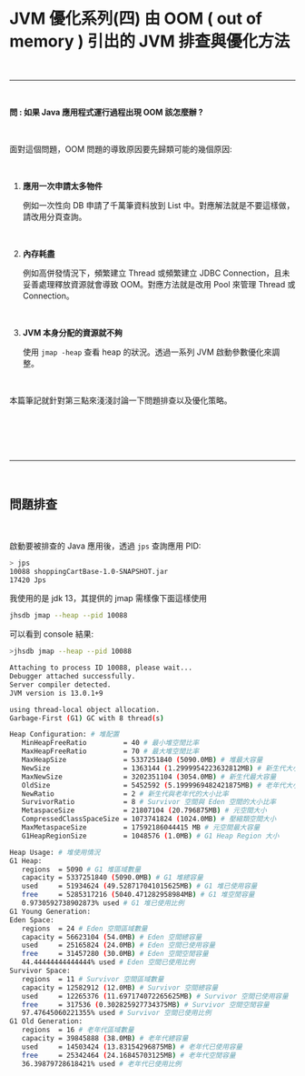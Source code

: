 # JVM 優化系列(四) 由 OOM ( out of memory )  引出的 JVM 排查與優化方法

<br>

---

<br>

__問 : 如果 Java 應用程式運行過程出現 OOM 該怎麼辦 ?__

<br>

面對這個問題，OOM 問題的導致原因要先歸類可能的幾個原因:

<br>


1. __應用一次申請太多物件__

    例如一次性向 DB 申請了千萬筆資料放到 List 中。對應解法就是不要這樣做，請改用分頁查詢。

    <br>

2. __內存耗盡__

    例如高併發情況下，頻繁建立 Thread 或頻繁建立 JDBC Connection，且未妥善處理釋放資源就會導致 OOM。對應方法就是改用 Pool 來管理 Thread 或 Connection。

    <br>

3. __JVM 本身分配的資源就不夠__

    使用 `jmap -heap` 查看 heap 的狀況。透過一系列 JVM 啟動參數優化來調整。

<br>

本篇筆記就針對第三點來淺淺討論一下問題排查以及優化策略。


<br>
<br>
<br>
<br>

---

<br>

## 問題排查

<br>

啟動要被排查的 Java 應用後，透過 `jps` 查詢應用 PID:

```bash
> jps
10088 shoppingCartBase-1.0-SNAPSHOT.jar
17420 Jps
```

我使用的是 jdk 13，其提供的 jmap 需樣像下面這樣使用

```bash
jhsdb jmap --heap --pid 10088
```

可以看到 console 結果:

```bash
>jhsdb jmap --heap --pid 10088

Attaching to process ID 10088, please wait...
Debugger attached successfully.
Server compiler detected.
JVM version is 13.0.1+9

using thread-local object allocation.
Garbage-First (G1) GC with 8 thread(s)

Heap Configuration: # 堆配置
   MinHeapFreeRatio         = 40 # 最小堆空閒比率
   MaxHeapFreeRatio         = 70 # 最大堆空閒比率
   MaxHeapSize              = 5337251840 (5090.0MB) # 堆最大容量
   NewSize                  = 1363144 (1.2999954223632812MB) # 新生代大小
   MaxNewSize               = 3202351104 (3054.0MB) # 新生代最大容量
   OldSize                  = 5452592 (5.1999969482421875MB) # 老年代大小
   NewRatio                 = 2 # 新生代與老年代的大小比率
   SurvivorRatio            = 8 # Survivor 空間與 Eden 空間的大小比率
   MetaspaceSize            = 21807104 (20.796875MB) # 元空間大小
   CompressedClassSpaceSize = 1073741824 (1024.0MB) # 壓縮類空間大小
   MaxMetaspaceSize         = 17592186044415 MB # 元空間最大容量
   G1HeapRegionSize         = 1048576 (1.0MB) # G1 Heap Region 大小

Heap Usage: # 堆使用情況
G1 Heap:
   regions  = 5090 # G1 堆區域數量
   capacity = 5337251840 (5090.0MB) # G1 堆總容量
   used     = 51934624 (49.528717041015625MB) # G1 堆已使用容量
   free     = 5285317216 (5040.471282958984MB) # G1 堆空閒容量
   0.9730592738902873% used # G1 堆已使用比例
G1 Young Generation:
Eden Space:
   regions  = 24 # Eden 空間區域數量
   capacity = 56623104 (54.0MB) # Eden 空間總容量
   used     = 25165824 (24.0MB) # Eden 空間已使用容量
   free     = 31457280 (30.0MB) # Eden 空間空閒容量
   44.44444444444444% used # Eden 空間已使用比例
Survivor Space:
   regions  = 11 # Survivor 空間區域數量
   capacity = 12582912 (12.0MB) # Survivor 空間總容量
   used     = 12265376 (11.697174072265625MB) # Survivor 空間已使用容量
   free     = 317536 (0.302825927734375MB) # Survivor 空間空閒容量
   97.47645060221355% used # Survivor 空間已使用比例
G1 Old Generation:
   regions  = 16 # 老年代區域數量
   capacity = 39845888 (38.0MB) # 老年代總容量
   used     = 14503424 (13.83154296875MB) # 老年代已使用容量
   free     = 25342464 (24.16845703125MB) # 老年代空閒容量
   36.39879728618421% used # 老年代已使用比例

```


